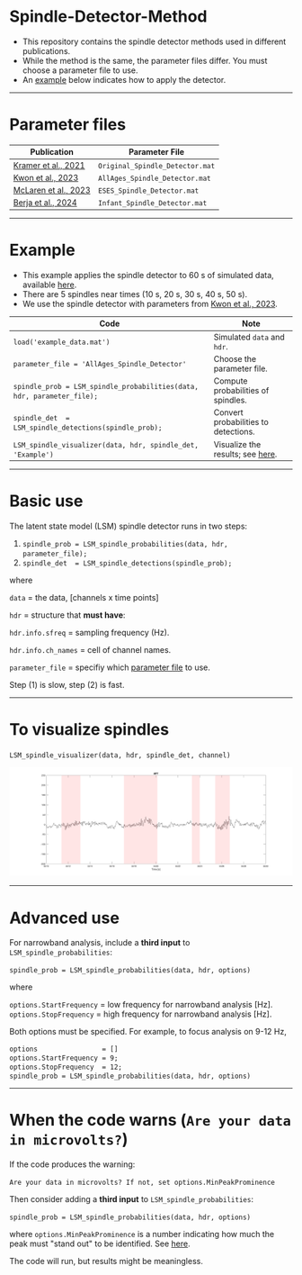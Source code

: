# Spindle-Detector-Method

- This repository contains the spindle detector methods used in different publications.
- While the method is the same, the parameter files differ. You must choose a parameter file to use.
- An [example](#example) below indicates how to apply the detector.

---

# Parameter files

| Publication | Parameter File |
| --- | --- |
| [Kramer et al., 2021](https://www.jneurosci.org/content/41/8/1816) | `Original_Spindle_Detector.mat` |
| [Kwon et al., 2023](https://doi.org/10.1093/sleep/zsad017) | `AllAges_Spindle_Detector.mat` |
| [McLaren et al., 2023](https://doi.org/10.1002/acn3.51840) | `ESES_Spindle_Detector.mat` |
| [Berja et al., 2024](https://doi.org/10.1016/j.clinph.2024.08.017) | `Infant_Spindle_Detector.mat` |


----

# Example

- This example applies the spindle detector to 60 s of simulated data, available [here](https://github.com/Mark-Kramer/Spindle-Detector-Method/blob/master/example_data.mat).
- There are 5 spindles near times (10 s, 20 s, 30 s, 40 s, 50 s).
- We use the spindle detector with parameters from [Kwon et al., 2023](https://doi.org/10.1093/sleep/zsad017).


| Code |  Note |
| --- | --- |
|`load('example_data.mat')`  |  Simulated `data` and `hdr`.
| `parameter_file = 'AllAges_Spindle_Detector'` | Choose the parameter file.
|`spindle_prob = LSM_spindle_probabilities(data, hdr, parameter_file);`| Compute probabilities of spindles.
|`spindle_det  = LSM_spindle_detections(spindle_prob);`| Convert probabilities to detections.
|`LSM_spindle_visualizer(data, hdr, spindle_det, 'Example')` | Visualize the results; see [here](#to-visualize-spindles).

---

# Basic use

The latent state model (LSM) spindle detector runs in two steps:

1. `spindle_prob = LSM_spindle_probabilities(data, hdr, parameter_file);`
2. `spindle_det  = LSM_spindle_detections(spindle_prob);`

where

`data` = the data, [channels x time points]

`hdr` = structure that **must have**:

`hdr.info.sfreq`      = sampling frequency (Hz).
  
`hdr.info.ch_names`   = cell of channel names.

`parameter_file`  = specifiy which [parameter file](#parameter-files) to use.

Step (1) is slow, step (2) is fast.

---

# To visualize spindles

`LSM_spindle_visualizer(data, hdr, spindle_det, channel)`

![alt text](https://github.com/Mark-Kramer/Spindle-Detector-Method/blob/master/example_spindles.png)


----

# Advanced use

For narrowband analysis, include a **third input** to `LSM_spindle_probabilities`:

`spindle_prob = LSM_spindle_probabilities(data, hdr, options)`

where

`options.StartFrequency`     = low frequency for narrowband analysis [Hz].
`options.StopFrequency`      = high frequency for narrowband analysis [Hz].

Both options must be specified.  For example, to focus analysis on 9-12 Hz, 

```
options                = []
options.StartFrequency = 9;
options.StopFrequency  = 12;
spindle_prob = LSM_spindle_probabilities(data, hdr, options)
```

----

# When the code warns (`Are your data in microvolts?`)

If the code produces the warning:

`Are your data in microvolts? If not, set options.MinPeakProminence`

Then consider adding a **third input** to `LSM_spindle_probabilities`:

`spindle_prob = LSM_spindle_probabilities(data, hdr, options)`

where `options.MinPeakProminence` is a number indicating how much the peak must "stand out" to be identified. See [here](https://www.mathworks.com/help/signal/ref/findpeaks.html#buff2uu).

The code will run, but results might be meaningless.
